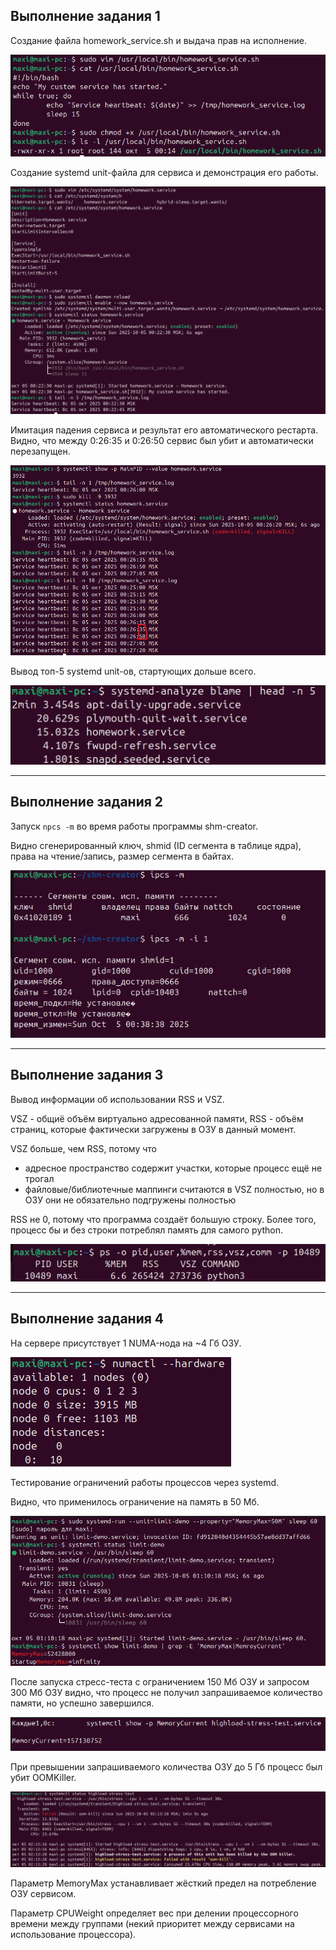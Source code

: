 ## Выполнение задания 1

Создание файла homework_service.sh и выдача прав на исполнение.

![](files/1_1.png)

Создание systemd unit-файла для сервиса и демонстрация его работы.

![](files/1_2.png)

Имитация падения сервиса и результат его автоматического рестарта. Видно, что между 0:26:35 и 0:26:50 сервис был убит и
автоматически перезапущен.

![](files/1_3.png)

Вывод топ-5 systemd unit-ов, стартующих дольше всего.

![](files/1_4.png)

---

## Выполнение задания 2

Запуск ```npcs -m``` во время работы программы shm-creator.

Видно сгенерированный ключ, shmid (ID сегмента в таблице ядра), права на чтение/запись, размер
сегмента в байтах.

![](files/2_1.png)

---

## Выполнение задания 3

Вывод информации об использовании RSS и VSZ.

VSZ - общиё объём виртуально адресованной памяти, RSS - объём страниц, которые фактически загружены в ОЗУ в данный
момент.

VSZ больше, чем RSS, потому что

* адресное пространство содержит участки, которые процесс ещё не трогал
* файловые/библиотечные маппинги считаются в VSZ полностью, но в ОЗУ они не обязательно подгружены полностью

RSS не 0, потому что программа создаёт большую строку. Более того, процесс бы и без строки потреблял память для самого
python.

![](files/3_1.png)

---

## Выполнение задания 4

На сервере присутствует 1 NUMA-нода на ~4 Гб ОЗУ.

![](files/4_1.png)

Тестирование ограничений работы процессов через systemd.

Видно, что применилось ограничение на память в 50 Мб.

![](files/4_2.png)

После запуска стресс-теста с ограничением 150 Мб ОЗУ и запросом 300 Мб ОЗУ видно, что процесс не получил запрашиваемое
количество памяти, но успешно завершился.

![](files/4_3.png)

При превышении запрашиваемого количества ОЗУ до 5 Гб процесс был убит OOMKiller.

![](files/4_4.png)

Параметр MemoryMax устанавливает жёсткий предел на потребление ОЗУ сервисом.

Параметр CPUWeight определяет вес при делении процессорного времени между группами (некий приоритет между сервисами на
использование процессора).